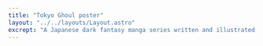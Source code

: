 ```yaml
---
title: "Tokyo Ghoul poster"
layout: "../../layouts/Layout.astro"
excrept: "A Japanese dark fantasy manga series written and illustrated by Sui Ishida, and dare i say it, it's fucking amazing definetly recommended"
---
```

